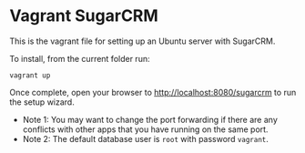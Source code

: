 Vagrant SugarCRM
================

This is the vagrant file for setting up an Ubuntu server with SugarCRM.

To install, from the current folder run:
```
vagrant up
```
Once complete, open your browser to [http://localhost:8080/sugarcrm](http://localhost:8080/sugarcrm) to run the setup wizard.

* Note 1: You may want to change the port forwarding if there are any conflicts with other apps that you have running on the same port.
* Note 2: The default database user is `root` with password `vagrant`.

